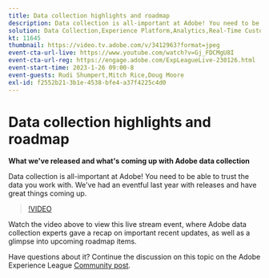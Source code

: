 ```yaml
---
title: Data collection highlights and roadmap
description: Data collection is all-important at Adobe! You need to be able to trust the data you work with. We've had an eventful last year with releases and have great things coming up.
solution: Data Collection,Experience Platform,Analytics,Real-Time Customer Data Platform,Customer Journey Analytics
kt: 11645
thumbnail: https://video.tv.adobe.com/v/3412963?format=jpeg
event-cta-url-live: https://www.youtube.com/watch?v=Gj_FDCMgU8I
event-cta-url-reg: https://engage.adobe.com/ExpLeagueLive-230126.html
event-start-time: 2023-1-26 09:00-8
event-guests: Rudi Shumpert,Mitch Rice,Doug Moore
exl-id: f2552b21-3b1e-4538-bfe4-a37f4225c4d0
---
```

# Data collection highlights and roadmap

**What we've released and what's coming up with Adobe data collection**

Data collection is all-important at Adobe! You need to be able to trust the data you work with. We've had an eventful last year with releases and have great things coming up.

>[!VIDEO](https://video.tv.adobe.com/v/3412963/?quality=12&learn=on)

Watch the video above to view this live stream event, where Adobe data collection experts gave a recap on important recent updates, as well as a glimpse into upcoming roadmap items.

Have questions about it? Continue the discussion on this topic on the Adobe Experience League [Community post](https://experienceleaguecommunities.adobe.com/t5/adobe-experience-platform-launch/experience-league-live-post-session-discussion-data-collection/m-p/569923#M316).
